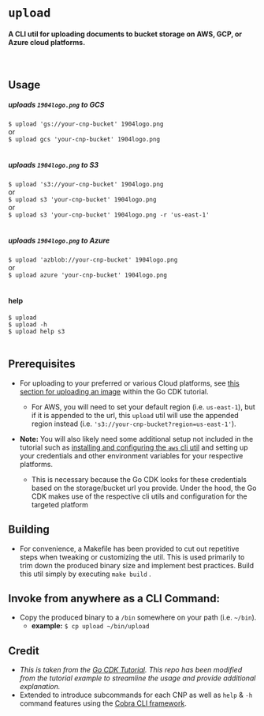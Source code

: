 # `upload`
#### A CLI util for uploading documents to bucket storage on AWS, GCP, or Azure cloud platforms.
<br>

## Usage
##### uploads `1904logo.png` to **GCS**
`$ upload 'gs://your-cnp-bucket' 1904logo.png`
<br>
or
<br>
`$ upload gcs 'your-cnp-bucket' 1904logo.png`
<br>
<br>
##### uploads `1904logo.png` to **S3**
`$ upload 's3://your-cnp-bucket' 1904logo.png`
<br>
or
<br>
`$ upload s3 'your-cnp-bucket' 1904logo.png`
<br>
or
<br>
`$ upload s3 'your-cnp-bucket' 1904logo.png -r 'us-east-1'`
<br>
<br>
##### uploads `1904logo.png` to **Azure**
`$ upload 'azblob://your-cnp-bucket' 1904logo.png`
<br>
or
<br>
`$ upload azure 'your-cnp-bucket' 1904logo.png`
<br>
<br>
#### help
`$ upload`
<br>
`$ upload -h`
<br>
`$ upload help s3`
<br>
<br>
## Prerequisites
- For uploading to your preferred or various Cloud platforms, see [this section for uploading an 
image](https://gocloud.dev/tutorials/cli-uploader/#uploading-an-image) within the Go CDK tutorial.
  - For AWS, you will need to set your default region (i.e. `us-east-1`), but if it is appended to the url,
  this `upload` util will use the appended region instead (i.e. `'s3://your-cnp-bucket?region=us-east-1'`).

- **Note:** You will also likely need some additional setup not included in the tutorial such as [installing and 
configuring the `aws` cli util](https://docs.aws.amazon.com/cli/latest/userguide/cli-chap-install.html) and setting up 
your credentials and other environment variables for your respective platforms.

  - This is necessary because the Go CDK looks for these credentials based on the storage/bucket url you provide. Under the hood,
    the Go CDK makes use of the respective cli utils and configuration for the targeted platform  
## Building
- For convenience, a Makefile has been provided to cut out repetitive steps when tweaking or customizing the util.
This is used primarily to trim down the produced binary size and implement best practices.
Build this util simply by executing `make build` .

## Invoke from anywhere as a CLI Command:
- Copy the produced binary to a `/bin` somewhere on your path (i.e. `~/bin`).
    - **example:** `$ cp upload ~/bin/upload`
    
## Credit
- *This is taken from the [Go CDK Tutorial](https://gocloud.dev/tutorials/cli-uploader/). This repo has been modified from the tutorial example to streamline the usage and provide additional explanation.*
- Extended to introduce subcommands for each CNP as well as `help` & `-h` command features using the [Cobra CLI framework](https://github.com/spf13/cobra).
